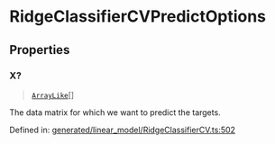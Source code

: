 # RidgeClassifierCVPredictOptions

## Properties

### X?

> [`ArrayLike`](../types/ArrayLike.md)[]

The data matrix for which we want to predict the targets.

Defined in:  [generated/linear\_model/RidgeClassifierCV.ts:502](https://github.com/transitive-bullshit/scikit-learn-ts/blob/b59c1ff/packages/sklearn/src/generated/linear_model/RidgeClassifierCV.ts#L502)
